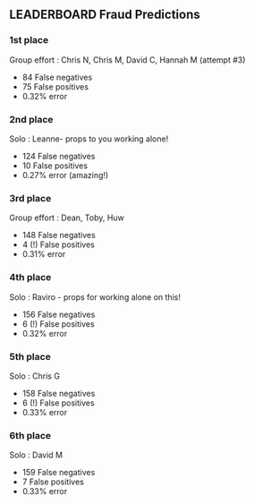 ## LEADERBOARD Fraud Predictions 

### 1st place
Group effort : Chris N, Chris M, David C, Hannah M (attempt #3)
- 84 False negatives
- 75 False positives
- 0.32% error
  
### 2nd place
Solo : Leanne- props to you working alone! 
- 124 False negatives
- 10 False positives
- 0.27% error (amazing!) 

### 3rd place
Group effort : Dean, Toby, Huw 
- 148 False negatives
- 4 (!) False positives
- 0.31% error 

### 4th place 
Solo : Raviro - props for working alone on this!
- 156 False negatives
- 6 (!) False positives 
- 0.32% error 

### 5th place
Solo : Chris G 
- 158 False negatives
- 6 (!) False positives
- 0.33% error 

### 6th place
Solo : David M
- 159 False negatives
- 7 False positives
- 0.33% error 
